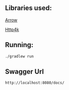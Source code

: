 ## Libraries used:

[Arrow](https://arrow-kt.io/)

[Http4k](https://www.http4k.org/)

## Running:

```bash
./gradlew run
```

## Swagger Url

```text
http://localhost:8080/docs/
```
